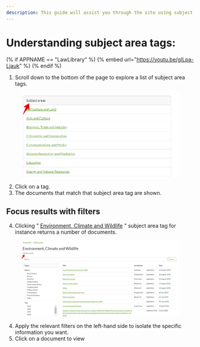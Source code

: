```yaml
---
description: This guide will assist you through the site using subject area tags.
---
```


# Understanding subject area tags:

(% if APPNAME == "LawLibrary" %)
{% embed url="https://youtu.be/gILpa-Ljauk" %}
(% endif %)

1. Scroll down to the bottom of the page to explore a list of subject area tags.

<figure><img src="../.gitbook/assets/Subject area tags (1).png" alt=""><figcaption></figcaption></figure>

2. Click on a tag.
3. The documents that match that subject area tag are shown.

## Focus results with filters

4. Clicking " [Environment, Climate and Wildlife](https://lawlibrary.org.za/taxonomy/subject-areas/subject-areas-environment-climate-and-wildlife) " subject area tag for instance returns a number of documents.

<figure><img src="../.gitbook/assets/SAT docs.png" alt=""><figcaption></figcaption></figure>

4. Apply the relevant filters on the left-hand side to isolate the specific information you want.
5. Click on a document to view&#x20;
